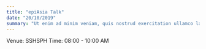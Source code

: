 ```yaml
---
title: "epiAsia Talk"
date: "20/10/2019"
summary: "Ut enim ad minim veniam, quis nostrud exercitation ullamco laboris nisi ut aliquip ex ea commodo consequat." 
---
```

Venue: SSHSPH
Time: 08:00 - 10:00 AM
